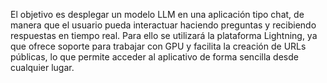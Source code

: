 El objetivo es desplegar un modelo LLM en una aplicación tipo chat, de manera que el usuario pueda interactuar haciendo preguntas y recibiendo respuestas en tiempo real. Para ello se utilizará la plataforma Lightning, ya que ofrece soporte para trabajar con GPU y facilita la creación de URLs públicas, lo que permite acceder al aplicativo de forma sencilla desde cualquier lugar.
